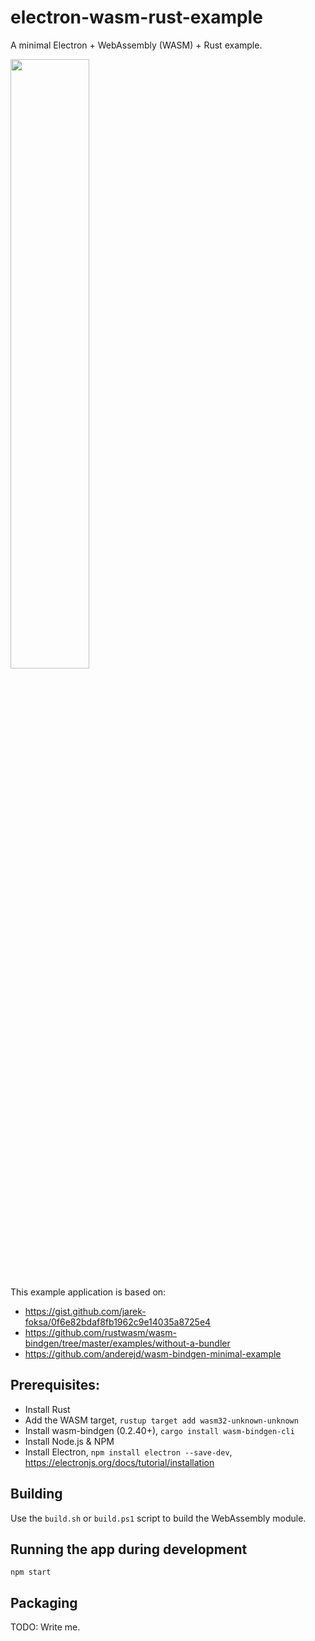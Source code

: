 electron-wasm-rust-example
==========================

A minimal Electron + WebAssembly (WASM) + Rust example.

<img src="https://user-images.githubusercontent.com/3704611/55941872-6810b380-5c43-11e9-86bf-2d3661834028.png" width="50%">

This example application is based on:

 - https://gist.github.com/jarek-foksa/0f6e82bdaf8fb1962c9e14035a8725e4
 - https://github.com/rustwasm/wasm-bindgen/tree/master/examples/without-a-bundler
 - https://github.com/anderejd/wasm-bindgen-minimal-example

Prerequisites:
--------------

 - Install Rust
 - Add the WASM target, `rustup target add wasm32-unknown-unknown`
 - Install wasm-bindgen (0.2.40+), `cargo install wasm-bindgen-cli`
 - Install Node.js & NPM
 - Install Electron, `npm install electron --save-dev`, <https://electronjs.org/docs/tutorial/installation>

Building
--------

Use the `build.sh` or `build.ps1` script to build the WebAssembly module.

Running the app during development
----------------------------------

`npm start`

Packaging
---------

TODO: Write me.

